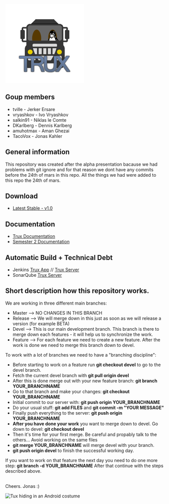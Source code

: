 ![Trux](https://github.com/TacoVox/Trux/blob/master/Docs/images/image00.png "Trux")<br>

## Goup members
* tville - Jerker Ersare
* vryashkov - Ivo Vryashkov
* salkin91 - Niklas le Comte
* DKarlberg - Dennis Karlberg
* amuhotmax - Aman Ghezai
* TacoVox - Jonas Kahler

## General information
This repository was created after the alpha presentation bacause we had problems with git ignore and for that reason we dont have any commits before the 24th of mars in this repo. All the things we had were added to this repo the 24th of mars.

## Download
* [Latest Stable - v1.0](https://github.com/TacoVox/Trux/blob/master/Trux/app/app-release.apk)

## Documentation
* [Trux Documentation](https://github.com/TacoVox/Trux/tree/master/Docs)
* [Semester 2 Documentation](https://github.com/TacoVox/Tux)

## Automatic Build + Technical Debt
* Jenkins [Trux App](http://derkahler.de:8080/job/Trux/) // [Trux Server](http://derkahler.de:8080/job/TruxServer/)
* SonarQube [Trux Server](http://www.derkahler.de:9000/dashboard/index/1)

## Short description how this repository works.
We are working in three different main branches:
* Master --> NO CHANGES IN THIS BRANCH
* Release --> We will merge down in this just as soon as we will release a version (for example BETA)
* Devel --> This is our main development branch. This branch is there to merge down each features - it will help us to synchronize the work.
* Feature --> For each feature we need to create a new feature. After the work is done we need to merge this branch down to devel.

To work with a lot of branches we need to have a "branching discipline":
* Before starting to work on a feature run <b>git checkout devel</b> to go to the devel branch.
* Fetch the current devel branch with <b>git pull origin devel</b>
* After this is done merge out with your new feature branch: <b>git branch YOUR_BRANCHNAME</b>
* Go to that branch and make your changes: <b>git checkout YOUR_BRANCHNAME</b>
* Initial commit to our server with: <b>git push origin YOUR_BRANCHNAME</b>
* Do your usual stuff: <b>git add FILES</b> and <b>git commit -m "YOUR MESSAGE"</b>
* Finally push everything to the server: <b>git push origin YOUR_BRANCHNAME</b>
* <b>After you have done your work</b> you want to merge down to devel. Go down to devel: <b>git checkout devel</b>
* Then it's time for your first merge. Be careful and propably talk to the others... Avoid working on the same files
* <b>git merge YOUR_BRANCHNAME</b> will merge devel with your branch.
* <b>git push origin devel</b> to finish the successful working day.

If you want to work on that feature the next day you need to do one more step: <b>git branch -d YOUR_BRANCHNAME</b>
After that continue with the steps described above.

<br>Cheers. Jonas :)

<img src="http://fc01.deviantart.net/fs71/f/2011/060/3/a/tux_in_android_robot_costume_2_by_whidden-d3aq9k0.png" alt="Tux hiding in an Android costume"><br>
